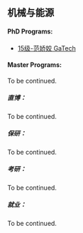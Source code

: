 ## 机械与能源

#### PhD Programs:
- [15级-范娇姣 GaTech](grad-application/mechanical-and-energy-engineering/[US]-15-jiaojiaofan.md)

#### Master Programs:

To be continued.



##### 直博：

To be continued.

##### 保研：

To be continued.

##### 考研：

To be continued.

##### 就业：

To be continued.
